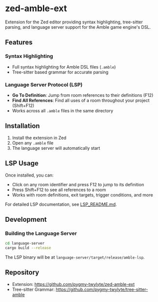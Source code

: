 # zed-amble-ext

Extension for the Zed editor providing syntax highlighting, tree-sitter parsing, and language server support for the Amble game engine's DSL.

## Features

### Syntax Highlighting
- Full syntax highlighting for Amble DSL files (`.amble`)
- Tree-sitter based grammar for accurate parsing

### Language Server Protocol (LSP)
- **Go To Definition**: Jump from room references to their definitions (F12)
- **Find All References**: Find all uses of a room throughout your project (Shift+F12)
- Works across all `.amble` files in the same directory

## Installation

1. Install the extension in Zed
2. Open any `.amble` file
3. The language server will automatically start

## LSP Usage

Once installed, you can:
- Click on any room identifier and press F12 to jump to its definition
- Press Shift+F12 to see all references to a room
- Works with room definitions, exit targets, trigger conditions, and more

For detailed LSP documentation, see [LSP_README.md](LSP_README.md).

## Development

### Building the Language Server

```bash
cd language-server
cargo build --release
```

The LSP binary will be at `language-server/target/release/amble-lsp`.

## Repository

- Extension: https://github.com/pygmy-twylyte/zed-amble-ext
- Tree-sitter Grammar: https://github.com/pygmy-twylyte/tree-sitter-amble
